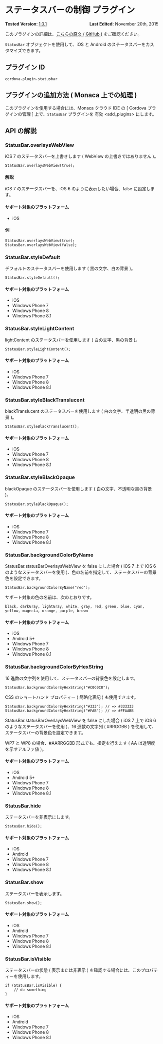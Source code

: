 <!---
    Licensed to the Apache Software Foundation (ASF) under one
    or more contributor license agreements.  See the NOTICE file
    distributed with this work for additional information
    regarding copyright ownership.  The ASF licenses this file
    to you under the Apache License, Version 2.0 (the
    "License"); you may not use this file except in compliance
    with the License.  You may obtain a copy of the License at

      http://www.apache.org/licenses/LICENSE-2.0

    Unless required by applicable law or agreed to in writing,
    software distributed under the License is distributed on an
    "AS IS" BASIS, WITHOUT WARRANTIES OR CONDITIONS OF ANY
    KIND, either express or implied.  See the License for the
    specific language governing permissions and limitations
    under the License.
-->
ステータスバーの制御 プラグイン
===============================

<div>
  <div  style="float: left;" align="left"><b>Tested Version: </b><a href="https://github.com/apache/cordova-plugin-statusbar/blob/master/RELEASENOTES.md#101-jun-17-2015">1.0.1</a></div>   
  <div align="right" style="float: right;"><b>Last Edited:</b> November 20th, 2015</div>
  <br/>
</div>
<div class="admonition note">

このプラグインの詳細は、[こちらの原文 ( GitHub
)](https://github.com/apache/cordova-plugin-statusbar)
をご確認ください。

</div>

`StatusBar` オブジェクトを使用して、iOS と Android
のステータスバーをカスタマイズできます。

プラグイン ID
-------------

    cordova-plugin-statusbar

プラグインの追加方法 ( Monaca 上での処理 )
------------------------------------------

このプラグインを使用する場合には、Monaca クラウド IDE の \[ Cordova
プラグインの管理 \] 上で、`StatusBar` プラグインを
有効 &lt;add\_plugins&gt; にします。

API の解説
----------

### StatusBar.overlaysWebView

iOS 7 のステータスバーを上書きします ( WebView の上書きではありません
)。

    StatusBar.overlaysWebView(true);

#### 解説

iOS 7 のステータスバーを、iOS 6 のように表示したい場合、false
に設定します。

#### サポート対象のプラットフォーム

-   iOS

#### 例

    StatusBar.overlaysWebView(true);
    StatusBar.overlaysWebView(false);

### StatusBar.styleDefault

デフォルトのステータスバーを使用します ( 黒の文字、白の背景 )。

    StatusBar.styleDefault();

#### サポート対象のプラットフォーム

-   iOS
-   Windows Phone 7
-   Windows Phone 8
-   Windows Phone 8.1

### StatusBar.styleLightContent

lightContent のステータスバーを使用します ( 白の文字、黒の背景 )。

    StatusBar.styleLightContent();

#### サポート対象のプラットフォーム

-   iOS
-   Windows Phone 7
-   Windows Phone 8
-   Windows Phone 8.1

### StatusBar.styleBlackTranslucent

blackTranslucent のステータスバーを使用します (
白の文字、半透明の黒の背景 )。

    StatusBar.styleBlackTranslucent();

#### サポート対象のプラットフォーム

-   iOS
-   Windows Phone 7
-   Windows Phone 8
-   Windows Phone 8.1

### StatusBar.styleBlackOpaque

blackOpaque のステータスバーを使用します ( 白の文字、不透明な黒の背景
)。

    StatusBar.styleBlackOpaque();

#### サポート対象のプラットフォーム

-   iOS
-   Windows Phone 7
-   Windows Phone 8
-   Windows Phone 8.1

### StatusBar.backgroundColorByName

StatusBar.statusBarOverlaysWebView を false にした場合 ( iOS 7 上で iOS
6 のようなステータスバーを使用
)、色の名前を指定して、ステータスバーの背景色を設定できます。

    StatusBar.backgroundColorByName("red");

サポート対象の色の名前は、次のとおりです。

    black, darkGray, lightGray, white, gray, red, green, blue, cyan, yellow, magenta, orange, purple, brown

#### サポート対象のプラットフォーム

-   iOS
-   Android 5+
-   Windows Phone 7
-   Windows Phone 8
-   Windows Phone 8.1

### StatusBar.backgroundColorByHexString

16 進数の文字列を使用して、ステータスバーの背景色を設定します。

    StatusBar.backgroundColorByHexString("#C0C0C0");

CSS のショートハンド プロパティー ( 簡略化表記 ) も使用できます。

    StatusBar.backgroundColorByHexString("#333"); // => #333333
    StatusBar.backgroundColorByHexString("#FAB"); // => #FFAABB

StatusBar.statusBarOverlaysWebView を false にした場合 ( iOS 7 上で iOS
6 のようなステータスバーを使用 )、16 進数の文字列 ( \#RRGGBB )
を使用して、ステータスバーの背景色を設定できます。

WP7 と WP8 の場合、\#AARRGGBB 形式でも、指定を行えます ( AA
は透明度を示すアルファ値 )。

#### サポート対象のプラットフォーム

-   iOS
-   Android 5+
-   Windows Phone 7
-   Windows Phone 8
-   Windows Phone 8.1

### StatusBar.hide

ステータスバーを非表示にします。

    StatusBar.hide();

#### サポート対象のプラットフォーム

-   iOS
-   Android
-   Windows Phone 7
-   Windows Phone 8
-   Windows Phone 8.1

### StatusBar.show

ステータスバーを表示します。

    StatusBar.show();

#### サポート対象のプラットフォーム

-   iOS
-   Android
-   Windows Phone 7
-   Windows Phone 8
-   Windows Phone 8.1

### StatusBar.isVisible

ステータスバーの状態 ( 表示または非表示 )
を確認する場合には、このプロパティーを使用します。

    if (StatusBar.isVisible) {
        // do something
    }

#### サポート対象のプラットフォーム

-   iOS
-   Android
-   Windows Phone 7
-   Windows Phone 8
-   Windows Phone 8.1


